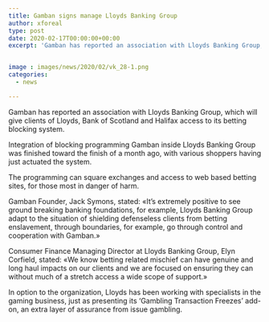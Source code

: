 ```yaml
---
title: Gamban signs manage Lloyds Banking Group
author: xforeal 
type: post
date: 2020-02-17T00:00:00+00:00
excerpt: 'Gamban has reported an association with Lloyds Banking Group, which will give clients of Lloyds, Bank of Scotland and Halifax access to its betting blocking system '


image : images/news/2020/02/vk_28-1.png
categories:
  - news

---
```

Gamban has reported an association with Lloyds Banking Group, which will give clients of Lloyds, Bank of Scotland and Halifax access to its betting blocking system.

Integration of blocking programming Gamban inside Lloyds Banking Group was finished toward the finish of a month ago, with various shoppers having just actuated the system.

The programming can square exchanges and access to web based betting sites, for those most in danger of harm.

Gamban Founder, Jack Symons, stated: &#171;It&rsquo;s extremely positive to see ground breaking banking foundations, for example, Lloyds Banking Group adapt to the situation of shielding defenseless clients from betting enslavement, through boundaries, for example, go through control and cooperation with Gamban.&#187;

Consumer Finance Managing Director at Lloyds Banking Group, Elyn Corfield, stated: &#171;We know betting related mischief can have genuine and long haul impacts on our clients and we are focused on ensuring they can without much of a stretch access a wide scope of support.&#187;

In option to the organization, Lloyds has been working with specialists in the gaming business, just as presenting its &lsquo;Gambling Transaction Freezes&rsquo; add-on, an extra layer of assurance from issue gambling.